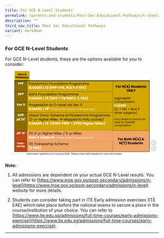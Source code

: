 ```yaml
---
title: For GCE N Level Students
permalink: /parents-and-students/Post-Sec-Educational-Pathways/n-level/
description: ""
third_nav_title: Post Sec Educational Pathways
variant: markdown
---
```

### For GCE N-Level Students

For GCE N-Level students, these are the options available for you to consider:

![](/images/Parents%20&amp;%20Students/Post%20Secondary%20Pathway/2025_N_level_pathways.jpg)

**Note:**

1. All admissions are dependent on your actual GCE N-Level results. You can refer to [https://www.moe.gov.sg/post-secondary/admissions/n-level](https://www.moe.gov.sg/post-secondary/admissions/n-level) website for more details.

2.	Students can consider taking part in ITE Early admission exercises (ITE EAE) which take place before the national exams to secure a place in the course/institution of your choice.  You can refer to [https://www.ite.edu.sg/admissions/full-time-courses/early-admissions-exercise](https://www.ite.edu.sg/admissions/full-time-courses/early-admissions-exercise).


<hr>